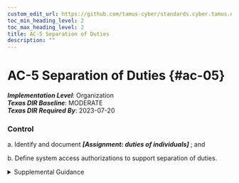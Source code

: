 ```yaml
---
custom_edit_url: https://github.com/tamus-cyber/standards.cyber.tamus.edu/tree/main/static/content/tamus.edu/TAMUS_profile.xml
toc_min_heading_level: 2
toc_max_heading_level: 2
title: AC-5 Separation of Duties
description: ""
---
```


# AC-5 Separation of Duties {#ac-05}

_**Implementation Level**_: Organization\
_**Texas DIR Baseline**_: MODERATE\
_**Texas DIR Required By**_: 2023-07-20

### Control

a. Identify and document <strong> <em>[Assignment: duties of individuals]</em> </strong> ; and

b. Define system access authorizations to support separation of duties.

<details>
  <summary>Supplemental Guidance</summary>

Separation of duties addresses the potential for abuse of authorized privileges and helps to reduce the risk of malevolent activity without collusion. Separation of duties includes dividing mission or business functions and support functions among different individuals or roles, conducting system support functions with different individuals, and ensuring that security personnel who administer access control functions do not also administer audit functions. Because separation of duty violations can span systems and application domains, organizations consider the entirety of systems and system components when developing policy on separation of duties. Separation of duties is enforced through the account management activities in <a xmlns="http://csrc.nist.gov/ns/oscal/1.0" href="#ac-2">AC-2</a> , access control mechanisms in <a xmlns="http://csrc.nist.gov/ns/oscal/1.0" href="#ac-3">AC-3</a> , and identity management activities in <a xmlns="http://csrc.nist.gov/ns/oscal/1.0" href="#ia-2">IA-2</a>, <a xmlns="http://csrc.nist.gov/ns/oscal/1.0" href="#ia-4">IA-4</a> , and <a xmlns="http://csrc.nist.gov/ns/oscal/1.0" href="#ia-12">IA-12</a>.

</details>

